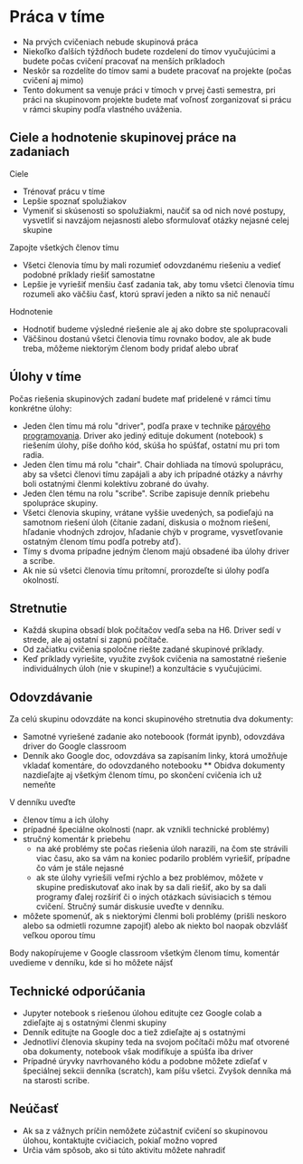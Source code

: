 # Práca v tíme

* Na prvých cvičeniach nebude skupinová práca
* Niekoľko ďalších týždňoch budete rozdelení do tímov vyučujúcimi a budete počas cvičení pracovať na menších príkladoch
* Neskôr sa rozdelíte do tímov sami a budete pracovať na projekte (počas cvičení aj mimo)
* Tento dokument sa venuje práci v tímoch v prvej časti semestra, pri práci na skupinovom projekte budete mať voľnosť zorganizovať si prácu v rámci skupiny podľa vlastného uváženia. 

## Ciele a hodnotenie skupinovej práce na zadaniach

Ciele

* Trénovať prácu v tíme
* Lepšie spoznať spolužiakov
* Vymeniť si skúsenosti so spolužiakmi, naučiť sa od nich nové postupy, vysvetliť si navzájom nejasnosti alebo sformulovať otázky nejasné celej skupine

Zapojte všetkých členov tímu

* Všetci členovia tímu by mali rozumieť odovzdanému riešeniu a vedieť podobné príklady riešiť samostatne
* Lepšie je vyriešiť menšiu časť zadania tak, aby tomu všetci členovia tímu rozumeli ako väčšiu časť, ktorú spraví jeden a nikto sa nič nenaučí

Hodnotenie

* Hodnotiť budeme výsledné riešenie ale aj ako dobre ste spolupracovali
* Väčšinou dostanú všetci členovia tímu rovnako bodov, ale ak bude treba, môžeme niektorým členom body pridať alebo ubrať

## Úlohy v tíme

Počas riešenia skupinových zadaní budete mať pridelené v rámci tímu konkrétne úlohy:

* Jeden člen tímu má rolu "driver", podľa praxe v technike [párového programovania](https://en.wikipedia.org/wiki/Pair_programming). Driver ako jediný edituje dokument (notebook) s riešením úlohy, píše doňho kód, skúša ho spúšťať, ostatní mu pri tom radia.
* Jeden člen tímu má rolu "chair". Chair dohliada na tímovú spoluprácu, aby sa všetci členovi tímu zapájali a aby ich prípadné otázky a návrhy boli ostatnými členmi kolektívu zobrané do úvahy.
* Jeden člen tému na rolu "scribe". Scribe zapisuje denník priebehu spolupráce skupiny.
* Všetci členovia skupiny, vrátane vyššie uvedených, sa podieľajú na samotnom riešení úloh (čítanie zadaní, diskusia o možnom riešení, hľadanie vhodných zdrojov, hľadanie chýb v programe, vysvetľovanie ostatným členom tímu podľa potreby atď).
* Tímy s dvoma prípadne jedným členom majú obsadené iba úlohy driver a scribe. 
* Ak nie sú všetci členovia tímu prítomní, prorozdeľte si úlohy podľa okolností.

## Stretnutie

<!-- * V prípade online cvičení má každá skupina má vytvorený kanál v MS Teams, na ktorom si počas cvičení spraví stretnutie (skupinový videohovor). -->
* Každá skupina obsadí blok počítačov vedľa seba na H6. Driver sedí v strede, ale aj ostatní si zapnú počítače.
* Od začiatku cvičenia spoločne riešte zadané skupinové príklady.
* Keď príklady vyriešite, využite zvyšok cvičenia na samostatné riešenie individuálnych úloh (nie v skupine!) a konzultácie s vyučujúcimi. 
<!-- * Ku stretnutiu skupín sa občas pripoja vyučujúci, budú pozorovať vašu činnosť a odpovedať vaše otázky. -->

## Odovzdávanie

Za celú skupinu odovzdáte na konci skupinového stretnutia dva dokumenty:

* Samotné vyriešené zadanie ako noteboook (formát ipynb), odovzdáva driver do Google classroom
* Denník ako Google doc, odovzdáva sa zapísaním linky, ktorá umožňuje vkladať komentáre, do odovzdaného notebooku
** Obidva dokumenty nazdieľajte aj všetkým členom tímu, po skončení cvičenia ich už nemeňte

V denníku uveďte

* členov tímu a ich úlohy 
* prípadné špeciálne okolnosti (napr. ak vznikli technické problémy)
* stručný komentár k priebehu
  * na aké problémy ste počas riešenia úloh narazili, na čom ste strávili viac času, ako sa vám na koniec podarilo problém vyriešiť, prípadne čo vám je stále nejasné
  * ak ste úlohy vyriešili veľmi rýchlo a bez problémov, môžete v skupine prediskutovať ako inak by sa dali riešiť, ako by sa dali programy ďalej rozšíriť či o iných otázkach súvisiacich s témou cvičení. Stručný sumár diskusie uveďte v denníku.
* môžete spomenúť, ak s niektorými členmi boli problémy (prišli neskoro alebo sa odmietli rozumne zapojiť) alebo ak niekto bol naopak obzvlášť veľkou oporou tímu

Body nakopírujeme v Google classroom všetkým členom tímu, komentár uvedieme v denníku, kde si ho môžete nájsť

## Technické odporúčania

* Jupyter notebook s riešenou úlohou editujte cez Google colab a zdieľajte aj s ostatnými členmi skupiny
* Denník editujte na Google doc a tiež zdieľajte aj s ostatnými
* Jednotliví členovia skupiny teda na svojom počítači môžu mať otvorené oba dokumenty, notebook však modifikuje a spúšťa iba driver
* Prípadné úryvky navrhovaného kódu a podobne môžete zdieľať v špeciálnej sekcii denníka (scratch), kam píšu všetci. Zvyšok denníka má na starosti scribe.
<!-- * Počas online stretnutia by ste mali mať zapnuté mikrofóny a ak to kvalita pripojenia dovolí, aj kamery. Podľa potreby využívajte diskusiu stretnutia a zdieľanie obrazovky. -->
<!-- * Ak máte otázku, s ktorou si neviete poradiť, môžete sa spýtať vyučujúcich počas ich návštevy alebo im písať cez MS Teams. -->

## Neúčasť

* Ak sa z vážnych príčin nemôžete zúčastniť cvičení so skupinovou úlohou, kontaktujte cvičiacich, pokiaľ možno vopred
* Určia vám spôsob, ako si túto aktivitu môžete nahradiť
